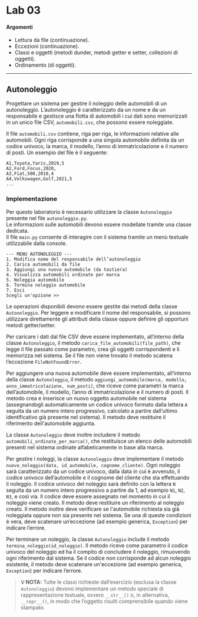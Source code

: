 # Lab 03

#### Argomenti

- Lettura da file (continuazione).
- Eccezioni (continuazione).
- Classi e oggetti (metodi dunder, metodi getter e setter, collezioni di oggetti).
- Ordinamento (di oggetti).

---

## Autonoleggio

Progettare un sistema per gestire il noleggio delle automobili di un autonoleggio. L’autonoleggio è caratterizzato da 
un nome e da un responsabile e gestisce una flotta di automobili i cui dati sono memorizzati in un unico file CSV, 
`automobili.csv`, che possono essere noleggiate.

Il file `automobili.csv` contiene, riga per riga, le informazioni relative alle automobili. Ogni riga corrisponde a una 
singola automobile definita da un codice univoco, la marca, il modello, l’anno di immatricolazione e il numero 
di posti. Un esempio del file è il seguente:

```file
A1,Toyota,Yaris,2019,5
A2,Ford,Focus,2020,
A3,Fiat,500,2018,4
A4,Volkswagen,Golf,2021,5
...
```

### Implementazione

Per questo laboratorio è necessario utilizzare la classe `Autonoleggio` presente nel file `autonoleggio.py`.  
Le informazioni sulle automobili devono essere modellate tramite una classe dedicata.  
Il file `main.py` consente di interagire con il sistema tramite un menù testuale utilizzabile dalla console. 

```menu in console
--- MENU AUTONOLEGGIO ---
1. Modifica nome del responsabile dell’autonoleggio
2. Carica automobili da file
3. Aggiungi una nuova automobile (da tastiera)
4. Visualizza automobili ordinate per marca
5. Noleggia automobile
6. Termina noleggio automobile
7. Esci
Scegli un'opzione >>
```

Le operazioni disponibili devono essere gestite dai metodi della classe `Autonoleggio`.
Per leggere e modificare il nome del responsabile, si possono utilizzare direttamente gli attributi della classe oppure 
definire gli opportuni metodi getter/setter.   

Per caricare i dati dal file CSV deve essere implementato, all’interno della classe `Autonoleggio`, 
il metodo `carica_file_automobili(file_path)`, che legge il file passato come parametro, crea gli oggetti corrispondenti 
e li memorizza nel sistema. Se il file non viene trovato il metodo scatena l’eccezione `FileNotFoundError`. 

Per aggiungere una nuova automobile deve essere implementato, all’interno della classe `Autonoleggio`, il metodo 
`aggiungi_automobile(marca, modello, anno_immatricolazione, num_posti)`, che riceve come parametri la marca 
dell’automobile, il modello, l’anno di immatricolazione e il numero di posti. Il metodo crea e inserisce un nuovo 
oggetto automobile nel sistema (assegnandogli automaticamente un codice univoco formato dalla lettera `A` seguita da un 
numero intero progressivo, calcolato a partire dall’ultimo identificativo già presente nel sistema). Il metodo deve 
restituire il riferimento dell'automobile aggiunta.

La classe `Autonoleggio` deve inoltre includere il metodo `automobili_ordinate_per_marca()`, che restituisce un elenco 
delle automobili presenti nel sistema ordinate alfabeticamente in base alla marca.  

Per gestire i noleggi, la classe `Autonoleggio` deve implementare il metodo 
`nuovo_noleggio(data, id_automobile, cognome_cliente)`. Ogni noleggio sarà caratterizzato da un codice univoco, 
dalla data in cui è avvenuto, il codice univoco dell’automobile e il cognome del cliente che sta effettuando il
noleggio. Il codice univoco del noleggio sarà definito con la lettera `N` seguita da un numero intero progressivo
a partire da 1, ad esempio `N1`, `N2`, `N3`, e così via. Il codice deve essere assegnato nel momento in cui il noleggio 
viene creato. Il metodo deve restituire un riferimento al noleggio creato. Il metodo inoltre deve verificare se 
l'automobile richiesta sia già noleggiata oppure non sia presente nel sistema. Se una di queste condizioni è vera, deve 
scatenare un’eccezione (ad esempio generica, `Exception`) per indicare l’errore.

Per terminare un noleggio, la classe `Autonoleggio` include il metodo `termina_noleggio(id_noleggio)`.
Il metodo riceve come parametro il codice univoco del noleggio ed ha il compito di concludere il noleggio, rimuovendo 
ogni riferimento dal sistema. Se il codice non corrisponde ad alcun noleggio esistente, il metodo deve scatenare 
un'eccezione (ad esempio generica, `Exception`) per indicare l’errore.

> **💡 NOTA:** 
>Tutte le classi richieste dall’esercizio (esclusa la classe `Autonoleggio`) devono implementare un metodo 
> speciale di rappresentazione testuale, ovvero `__str__()` o, in alternativa, `__repr__()`, in modo che l’oggetto risulti 
> comprensibile quando viene stampato.
